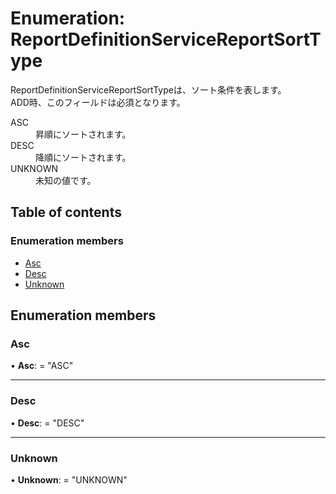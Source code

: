 # Enumeration: ReportDefinitionServiceReportSortType


<div lang=\"ja\">ReportDefinitionServiceReportSortTypeは、ソート条件を表します。<br> ADD時、このフィールドは必須となります。</div>  <dl class=term>   <dt class=\"term__item\">ASC</dt>   <dd class=\"term__desc\"><span lang=\"ja\">昇順にソートされます。</span></dd>   <dt class=\"term__item\">DESC</dt>   <dd class=\"term__desc\"><span lang=\"ja\">降順にソートされます。</span></dd>   <dt class=\"term__item\">UNKNOWN</dt>   <dd class=\"term__desc\"><span lang=\"ja\">未知の値です。</span></dd> </dl>

## Table of contents

### Enumeration members

- [Asc](reportdefinitionservicereportsorttype.md#asc)
- [Desc](reportdefinitionservicereportsorttype.md#desc)
- [Unknown](reportdefinitionservicereportsorttype.md#unknown)

## Enumeration members

### Asc

• **Asc**: = "ASC"

___

### Desc

• **Desc**: = "DESC"

___

### Unknown

• **Unknown**: = "UNKNOWN"
